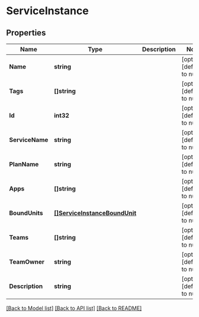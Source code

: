 # ServiceInstance

## Properties
Name | Type | Description | Notes
------------ | ------------- | ------------- | -------------
**Name** | **string** |  | [optional] [default to null]
**Tags** | **[]string** |  | [optional] [default to null]
**Id** | **int32** |  | [optional] [default to null]
**ServiceName** | **string** |  | [optional] [default to null]
**PlanName** | **string** |  | [optional] [default to null]
**Apps** | **[]string** |  | [optional] [default to null]
**BoundUnits** | [**[]ServiceInstanceBoundUnit**](ServiceInstanceBoundUnit.md) |  | [optional] [default to null]
**Teams** | **[]string** |  | [optional] [default to null]
**TeamOwner** | **string** |  | [optional] [default to null]
**Description** | **string** |  | [optional] [default to null]

[[Back to Model list]](../README.md#documentation-for-models) [[Back to API list]](../README.md#documentation-for-api-endpoints) [[Back to README]](../README.md)


